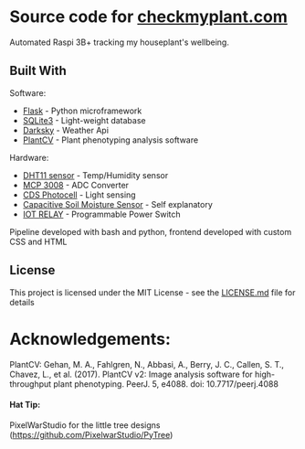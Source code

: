 # Source code for [checkmyplant.com](https://www.checkmyplant.com)
Automated Raspi 3B+ tracking my houseplant's wellbeing. 



## Built With

Software:
* [Flask](https://palletsprojects.com/p/flask/) - Python microframework
* [SQLite3](https://www.sqlite.org/index.html) - Light-weight database
* [Darksky](https://darksky.net/dev) - Weather Api
* [PlantCV](https://plantcv.danforthcenter.org/) - Plant phenotyping analysis software

Hardware:
* [DHT11 sensor](https://github.com/apoptosus/DHT11_Python) - Temp/Humidity sensor
* [MCP 3008](https://github.com/apoptosus/Adafruit_Python_MCP3008) - ADC Converter
* [CDS Photocell](https://cdn-learn.adafruit.com/assets/assets/000/010/127/original/PDV-P8001.pdf) - Light sensing
* [Capacitive Soil Moisture Sensor](https://wiki.dfrobot.com/Capacitive_Soil_Moisture_Sensor_SKU_SEN0193) - Self explanatory
* [IOT RELAY](https://www.digital-loggers.com/iotfaqs.html) - Programmable Power Switch

Pipeline developed with bash and python, frontend developed with custom CSS and HTML

## License

This project is licensed under the MIT License - see the [LICENSE.md](LICENSE.md) file for details


# Acknowledgements:

PlantCV:
Gehan, M. A., Fahlgren, N., Abbasi, A., Berry, J. C., Callen, S. T., Chavez, L., et al. (2017). PlantCV v2: Image analysis software for high-throughput plant phenotyping. PeerJ. 5, e4088. doi: 10.7717/peerj.4088

#### Hat Tip:

PixelWarStudio for the little tree designs (https://github.com/PixelwarStudio/PyTree)
